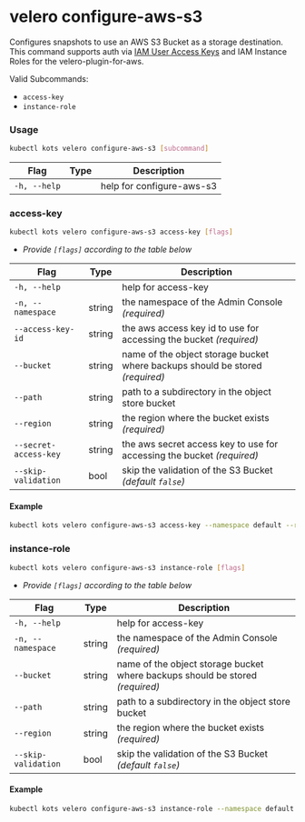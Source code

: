 # velero configure-aws-s3

Configures snapshots to use an AWS S3 Bucket as a storage destination.
This command supports auth via [IAM User Access Keys](https://github.com/vmware-tanzu/velero-plugin-for-aws#option-1-set-permissions-with-an-iam-user) and IAM Instance Roles for the velero-plugin-for-aws.

Valid Subcommands:
* `access-key`
* `instance-role`

### Usage

```bash
kubectl kots velero configure-aws-s3 [subcommand]
```

| Flag         | Type | Description              |
|--------------|------|--------------------------|
| `-h, --help` |      | help for configure-aws-s3 |

### access-key

```bash
kubectl kots velero configure-aws-s3 access-key [flags]
```

- _Provide `[flags]` according to the table below_

| Flag                   | Type   | Description                                                                   |
|------------------------|--------|-------------------------------------------------------------------------------|
| `-h, --help`           |        | help for access-key                                                           |
| `-n, --namespace`      | string | the namespace of the Admin Console _(required)_                               |
| `--access-key-id`      | string | the aws access key id to use for accessing the bucket _(required)_            |
| `--bucket`             | string | name of the object storage bucket where backups should be stored _(required)_ |
| `--path `              | string | path to a subdirectory in the object store bucket                             |
| `--region `            | string | the region where the bucket exists _(required)_                               |
| `--secret-access-key ` | string | the aws secret access key to use for accessing the bucket _(required)_        |
| `--skip-validation`    | bool   | skip the validation of the S3 Bucket _(default `false`)_                      |

#### Example

```bash
kubectl kots velero configure-aws-s3 access-key --namespace default --region us-east-1 --bucket kots-snaps --access-key-id XXXXXXXJTJB7M2XZUV7D --secret-access-key <secret access key here>
```

### instance-role

```bash
kubectl kots velero configure-aws-s3 instance-role [flags]
```

- _Provide `[flags]` according to the table below_

| Flag                   | Type   | Description                                                                   |
|------------------------|--------|-------------------------------------------------------------------------------|
| `-h, --help`           |        | help for access-key                                                           |
| `-n, --namespace`      | string | the namespace of the Admin Console _(required)_                               |
| `--bucket`             | string | name of the object storage bucket where backups should be stored _(required)_ |
| `--path `              | string | path to a subdirectory in the object store bucket                             |
| `--region `            | string | the region where the bucket exists _(required)_                               |
| `--skip-validation`    | bool   | skip the validation of the S3 Bucket _(default `false`)_                      |

#### Example

```bash
kubectl kots velero configure-aws-s3 instance-role --namespace default --region us-east-1 --bucket kots-snaps
```